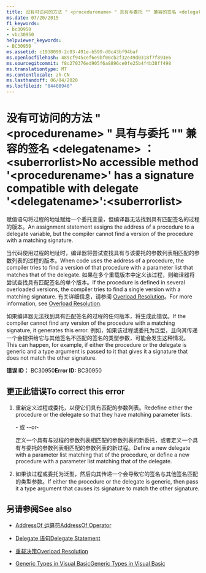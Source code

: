 ```yaml
---
title: 没有可访问的方法 " <procedurename> " 具有与委托 "" 兼容的签名 <delegatename> ：<suberrorlist>
ms.date: 07/20/2015
f1_keywords:
- bc30950
- vbc30950
helpviewer_keywords:
- BC30950
ms.assetid: c1938099-2c03-491e-b599-d0c43bf94baf
ms.openlocfilehash: 489cf945cef6e9bf00cb2f32e49d0318f7f893e6
ms.sourcegitcommit: f8c270376ed905f6a8896ce0fe25b4f4b38ff498
ms.translationtype: MT
ms.contentlocale: zh-CN
ms.lasthandoff: 06/04/2020
ms.locfileid: "84408940"
---
```

# <a name="no-accessible-method-procedurename-has-a--signature-compatible-with-delegate-delegatenamesuberrorlist"></a><span data-ttu-id="c8ebe-102">没有可访问的方法 " \<procedurename> " 具有与委托 "" 兼容的签名 \<delegatename> ：\<suberrorlist></span><span class="sxs-lookup"><span data-stu-id="c8ebe-102">No accessible method '\<procedurename>' has a  signature compatible with delegate '\<delegatename>':\<suberrorlist></span></span>
<span data-ttu-id="c8ebe-103">赋值语句将过程的地址赋给一个委托变量，但编译器无法找到具有匹配签名的过程的版本。</span><span class="sxs-lookup"><span data-stu-id="c8ebe-103">An assignment statement assigns the address of a procedure to a delegate variable, but the compiler cannot find a version of the procedure with a matching signature.</span></span>  
  
 <span data-ttu-id="c8ebe-104">当代码使用过程的地址时，编译器将尝试查找具有与该委托的参数列表相匹配的参数列表的过程的版本。</span><span class="sxs-lookup"><span data-stu-id="c8ebe-104">When code uses the address of a procedure, the compiler tries to find a version of that procedure with a parameter list that matches that of the delegate.</span></span> <span data-ttu-id="c8ebe-105">如果在多个重载版本中定义该过程，则编译器将尝试查找具有匹配签名的单个版本。</span><span class="sxs-lookup"><span data-stu-id="c8ebe-105">If the procedure is defined in several overloaded versions, the compiler tries to find a single version with a matching signature.</span></span> <span data-ttu-id="c8ebe-106">有关详细信息，请参阅 [Overload Resolution](../programming-guide/language-features/procedures/overload-resolution.md)。</span><span class="sxs-lookup"><span data-stu-id="c8ebe-106">For more information, see [Overload Resolution](../programming-guide/language-features/procedures/overload-resolution.md).</span></span>  
  
 <span data-ttu-id="c8ebe-107">如果编译器无法找到具有匹配签名的过程的任何版本，将生成此错误。</span><span class="sxs-lookup"><span data-stu-id="c8ebe-107">If the compiler cannot find any version of the procedure with a matching signature, it generates this error.</span></span> <span data-ttu-id="c8ebe-108">例如，如果该过程或委托为泛型，且向其传递一个会提供给它与其他签名不匹配的签名的类型参数，可能会发生这种情况。</span><span class="sxs-lookup"><span data-stu-id="c8ebe-108">This can happen, for example, if either the procedure or the delegate is generic and a type argument is passed to it that gives it a signature that does not match the other signature.</span></span>  
  
 <span data-ttu-id="c8ebe-109">**错误 ID：** BC30950</span><span class="sxs-lookup"><span data-stu-id="c8ebe-109">**Error ID:** BC30950</span></span>  
  
## <a name="to-correct-this-error"></a><span data-ttu-id="c8ebe-110">更正此错误</span><span class="sxs-lookup"><span data-stu-id="c8ebe-110">To correct this error</span></span>  
  
1. <span data-ttu-id="c8ebe-111">重新定义过程或委托，以便它们具有匹配的参数列表。</span><span class="sxs-lookup"><span data-stu-id="c8ebe-111">Redefine either the procedure or the delegate so that they have matching parameter lists.</span></span>  
  
     <span data-ttu-id="c8ebe-112">\- 或 -</span><span class="sxs-lookup"><span data-stu-id="c8ebe-112">-or-</span></span>  
  
     <span data-ttu-id="c8ebe-113">定义一个具有与过程的参数列表相匹配的参数列表的新委托，或者定义一个具有与委托的参数列表相匹配的参数列表的新过程。</span><span class="sxs-lookup"><span data-stu-id="c8ebe-113">Define a new delegate with a parameter list matching that of the procedure, or define a new procedure with a parameter list matching that of the delegate.</span></span>  
  
2. <span data-ttu-id="c8ebe-114">如果该过程或委托为泛型，然后向其传递一个会导致它的签名与其他签名匹配的类型参数。</span><span class="sxs-lookup"><span data-stu-id="c8ebe-114">If either the procedure or the delegate is generic, then pass it a type argument that causes its signature to match the other signature.</span></span>  
  
## <a name="see-also"></a><span data-ttu-id="c8ebe-115">另请参阅</span><span class="sxs-lookup"><span data-stu-id="c8ebe-115">See also</span></span>

- [<span data-ttu-id="c8ebe-116">AddressOf 运算符</span><span class="sxs-lookup"><span data-stu-id="c8ebe-116">AddressOf Operator</span></span>](../language-reference/operators/addressof-operator.md)
- [<span data-ttu-id="c8ebe-117">Delegate 语句</span><span class="sxs-lookup"><span data-stu-id="c8ebe-117">Delegate Statement</span></span>](../language-reference/statements/delegate-statement.md)

- [<span data-ttu-id="c8ebe-118">重载决策</span><span class="sxs-lookup"><span data-stu-id="c8ebe-118">Overload Resolution</span></span>](../programming-guide/language-features/procedures/overload-resolution.md)
- [<span data-ttu-id="c8ebe-119">Generic Types in Visual Basic</span><span class="sxs-lookup"><span data-stu-id="c8ebe-119">Generic Types in Visual Basic</span></span>](../programming-guide/language-features/data-types/generic-types.md)
